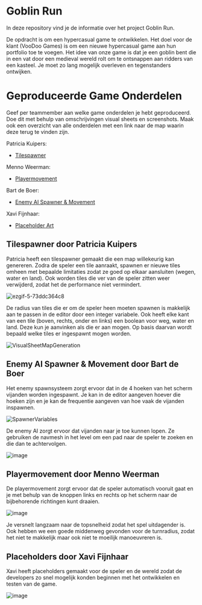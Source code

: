 # Goblin Run

In deze repository vind je de informatie over het project Goblin Run.

De opdracht is om een hypercasual game te ontwikkelen. Het doel voor de klant (VooDoo Games) is om een nieuwe hypercasual game aan hun portfolio toe te voegen.
Het idee van onze game is dat je een goblin bent die in een vat door een medieval wereld rolt om te ontsnappen aan ridders van een kasteel. Je moet zo lang mogelijk overleven en tegenstanders ontwijken.

# Geproduceerde Game Onderdelen

Geef per teammember aan welke game onderdelen je hebt geproduceerd. Doe dit met behulp van omschrijvingen visual sheets en screenshots.
Maak ook een overzicht van alle onderdelen met een link naar de map waarin deze terug te vinden zijn.

Patricia Kuipers:
  * [Tilespawner](https://github.com/mennoweerman/ExamenGoblinRun/tree/develop/GoblinRun/Content/Features/TileSpawner)
    
Menno Weerman:
  * [Playermovement](https://github.com/mennoweerman/ExamenGoblinRun/tree/develop/GoblinRun/Content/Blueprints)

Bart de Boer:
  * [Enemy AI Spawner & Movement](https://github.com/mennoweerman/ExamenGoblinRun/tree/feature/Bart/EnemySpawner/GoblinRun/Content/Blueprints)

Xavi Fijnhaar:
  * [Placeholder Art](https://github.com/mennoweerman/ExamenGoblinRun/tree/develop/GoblinRun/Content/Art/Placeholders)

## Tilespawner door Patricia Kuipers

Patricia heeft een tilespawner gemaakt die een map willekeurig kan genereren. Zodra de speler een tile aanraakt, spawnen er nieuwe tiles omheen met bepaalde limitaties zodat ze goed op elkaar aansluiten (wegen, water en land). Ook worden tiles die ver van de speler zitten weer verwijderd, zodat het de performance niet vermindert. 

![ezgif-5-73ddc364c8](https://github.com/mennoweerman/ExamenGoblinRun/assets/54790202/2175bbe4-ec23-43a6-bb06-98921f04f4d2)

De radius van tiles die er om de speler heen moeten spawnen is makkelijk aan te passen in de editor door een integer variabele. Ook heeft elke kant van een tile (boven, rechts, onder en links) een boolean voor weg, water en land. Deze kun je aanvinken als die er aan mogen. Op basis daarvan wordt bepaald welke tiles er ingespawnt mogen worden.

![VisualSheetMapGeneration](https://github.com/mennoweerman/ExamenGoblinRun/assets/54790202/b49048cc-c0e5-4f1e-ac07-dc7679c3be2f)

## Enemy AI Spawner & Movement door Bart de Boer

Het enemy spawnsysteem zorgt ervoor dat in de 4 hoeken van het scherm vijanden worden ingespawnt.
Je kan in de editor aangeven hoever die hoeken zijn en je kan de frequentie aangeven van hoe vaak de vijanden inspawnen.

![SpawnerVariables](https://github.com/mennoweerman/ExamenGoblinRun/assets/54790202/bf197041-4f77-40c9-9313-72082e3a497c)

De enemy AI zorgt ervoor dat vijanden naar je toe kunnen lopen. Ze gebruiken de navmesh in het level om een pad naar de speler
te zoeken en die dan te achtervolgen.

![image](https://github.com/mennoweerman/ExamenGoblinRun/assets/54790202/818a6e31-7f83-4def-929f-45890a6dace9)

## Playermovement door Menno Weerman

De playermovement zorgt ervoor dat de speler automatisch vooruit gaat en je met behulp van de knoppen links en rechts op het scherm naar de bijbehorende richtingen kunt draaien. 

![image](https://github.com/mennoweerman/ExamenGoblinRun/assets/54790202/b752cdfb-65ca-4637-839b-90a77fca538e)

Je versnelt langzaam naar de topsnelheid zodat het spel uitdagender is. Ook hebben we een goede middenweg gevonden voor de turnradius, zodat het niet te makkelijk maar ook niet te moeilijk manoeuvreren is.

## Placeholders door Xavi Fijnhaar

Xavi heeft placeholders gemaakt voor de speler en de wereld zodat de developers zo snel mogelijk konden beginnen met het ontwikkelen en testen van de game.

![image](https://github.com/mennoweerman/ExamenGoblinRun/assets/54790202/46b8a3fa-8a18-48b6-84d0-7390dc2c6b2d)




